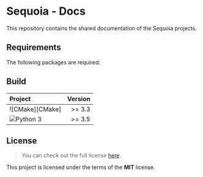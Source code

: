 # Sequoia - Docs

This repository contains the shared documentation of the Sequoia projects.

## Requirements

The following packages are required:

## Build

|  Project               |  Version  |
|:-----------------------|----------:|
| ![CMake][CMake]        |  >= 3.3   |
| ![Python 3][Python3]   |  >= 3.5   |

## License

> You can check out the full license [here](LICENSE.txt).

This project is licensed under the terms of the **MIT** license.

<!-- Links -->
[Python3]: https://www.python.org/downloads/